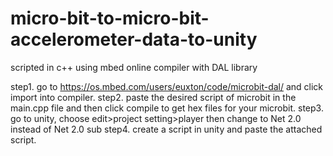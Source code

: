 # micro-bit-to-micro-bit-accelerometer-data-to-unity
scripted in c++ using mbed online compiler with DAL library

step1. go to https://os.mbed.com/users/euxton/code/microbit-dal/   and click import into compiler.
step2. paste the desired script of microbit in the main.cpp file and then click compile to get hex files for your microbit.
step3. go to unity, choose edit>project setting>player then change to Net 2.0 instead of Net 2.0 sub
step4. create a script in unity and paste the attached script.
